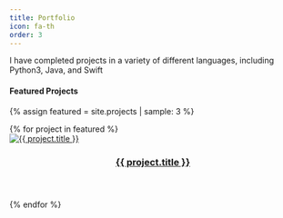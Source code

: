 ```yaml
---
title: Portfolio
icon: fa-th
order: 3
---
```


I have completed projects in a variety of different languages, including Python3, Java, and Swift

#### Featured Projects
{% assign featured = site.projects | sample: 3 %}

<div class="row">
{% for project in featured %}
  <div class="4u 12u$(mobile)">
    <div class="item">
      <a href="projects.html#{{ project.title | slugify }}" class="image fit"><img src="{{ project.preview | relative_url }}" alt="{{ project.title }}" /></a>
      <a href="projects/#{{ project.title | slugify }}">
        <header>
          <h3>{{ project.title }}</h3>
        </header>
      </a>
    </div>
  </div>
{% endfor %}
